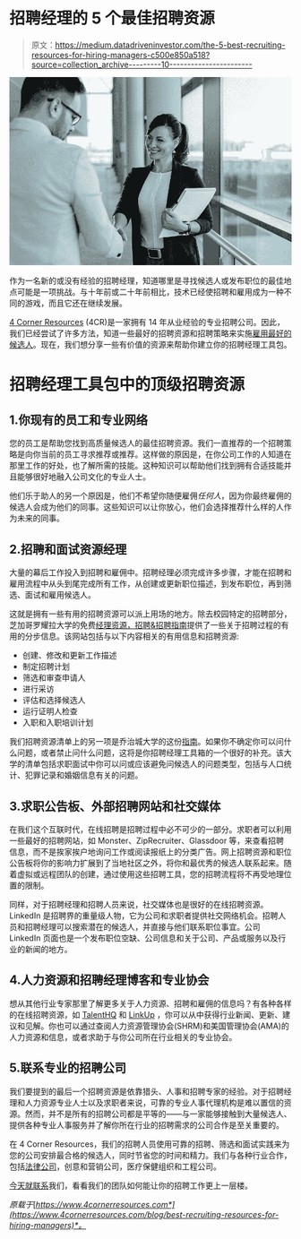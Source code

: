 # 招聘经理的 5 个最佳招聘资源

> 原文：<https://medium.datadriveninvestor.com/the-5-best-recruiting-resources-for-hiring-managers-c500e850a518?source=collection_archive---------10----------------------->

![](img/ff37161b8572b8e683c40475fe223a38.png)

作为一名新的或没有经验的招聘经理，知道哪里是寻找候选人或发布职位的最佳地点可能是一项挑战。与十年前或二十年前相比，技术已经使招聘和雇用成为一种不同的游戏，而且它还在继续发展。

[4 Corner Resources](https://www.4cornerresources.com/about-us) (4CR)是一家拥有 14 年从业经验的专业招聘公司。因此，我们已经尝试了许多方法，知道一些最好的招聘资源和招聘策略来实施[雇用最好的候选人](https://www.4cornerresources.com/professional-staffing-services)。现在，我们想分享一些有价值的资源来帮助你建立你的招聘经理工具包。

# 招聘经理工具包中的顶级招聘资源

## 1.你现有的员工和专业网络

您的员工是帮助您找到高质量候选人的最佳招聘资源。我们一直推荐的一个招聘策略是向你当前的员工寻求推荐或推荐。这样做的原因是，在你公司工作的人知道在那里工作的好处，也了解所需的技能。这种知识可以帮助他们找到拥有合适技能并且能够很好地融入公司文化的专业人士。

他们乐于助人的另一个原因是，他们不希望你随便雇佣*任何人*，因为你最终雇佣的候选人会成为他们的同事。这些知识可以让你放心，他们会选择推荐什么样的人作为未来的同事。

## 2.招聘和面试资源经理

大量的幕后工作投入到招聘和雇佣中。招聘经理必须完成许多步骤，才能在招聘和雇用流程中从头到尾完成所有工作，从创建或更新职位描述，到发布职位，再到筛选、面试和雇用候选人。

这就是拥有一些有用的招聘资源可以派上用场的地方。除去校园特定的招聘部分，芝加哥罗耀拉大学的免费[经理资源，招聘&招聘指南](https://www.luc.edu/hr/managerresources_recruitmentandhiring.shtml)提供了一些关于招聘过程的有用的分步信息。该网站包括与以下内容相关的有用信息和招聘资源:

*   创建、修改和更新工作描述
*   制定招聘计划
*   筛选和审查申请人
*   进行采访
*   评估和选择候选人
*   运行证明人检查
*   入职和入职培训计划

我们招聘资源清单上的另一项是乔治城大学的这份[指南](https://www.4cornerresources.com/blog/what-to-look-for-in-a-resume)。如果你不确定你可以问什么问题，或者禁止问什么问题，这将是你招聘经理工具箱的一个很好的补充。该大学的清单包括求职面试中你可以问或应该避免问候选人的问题类型，包括与人口统计、犯罪记录和婚姻信息有关的问题。

## 3.求职公告板、外部招聘网站和社交媒体

在我们这个互联时代，在线招聘是招聘过程中必不可少的一部分。求职者可以利用一些最好的招聘网站，如 Monster、ZipRecruiter、Glassdoor 等，来查看招聘信息，而不是挨家挨户地询问工作或阅读报纸上的分类广告。网上招聘资源和职位公告板将你的影响力扩展到了当地社区之外，将你和最优秀的候选人联系起来。随着虚拟或远程团队的创建，通过使用这些招聘工具，您的招聘流程将不再受地理位置的限制。

同样，对于招聘经理和招聘人员来说，社交媒体也是很好的在线招聘资源。LinkedIn 是招聘界的重量级人物，它为公司和求职者提供社交网络机会。招聘人员和招聘经理可以搜索潜在的候选人，并直接与他们联系职位事宜。公司 LinkedIn 页面也是一个发布职位空缺、公司信息和关于公司、产品或服务以及行业的新闻的地方。

## 4.人力资源和招聘经理博客和专业协会

想从其他行业专家那里了解更多关于人力资源、招聘和雇佣的信息吗？有各种各样的在线招聘资源，如 [TalentHQ](http://www.talenthq.com/blog/) 和 [LinkUp](https://blog.linkup.com/) ，你可以从中获得行业新闻、更新、建议和见解。你也可以通过查阅人力资源管理协会(SHRM)和美国管理协会(AMA)的人力资源和信息，或者求助于与你公司所在行业相关的专业协会。

## 5.联系专业的招聘公司

我们要提到的最后一个招聘资源是依靠猎头、人事和招聘专家的经验。对于招聘经理和人力资源专业人士以及求职者来说，可靠的专业人事代理机构是难以置信的资源。然而，并不是所有的招聘公司都是平等的——与一家能够接触到大量候选人、提供各种专业人事服务并了解你所在行业的招聘需求的公司合作是至关重要的。

在 4 Corner Resources，我们的招聘人员使用可靠的招聘、筛选和面试实践来为您的公司安排最合格的候选人，同时节省您的时间和精力。我们与各种行业合作，包括[法律公司](https://www.4cornerresources.com/legal-recruiting)，创意和营销公司，医疗保健组织和工程公司。

[今天就联系](https://www.4cornerresources.com/contact-us)我们，看看我们的团队如何能让你的招聘工作更上一层楼。

*原载于*[*https://www.4cornerresources.com*](https://www.4cornerresources.com/blog/best-recruiting-resources-for-hiring-managers)*。*